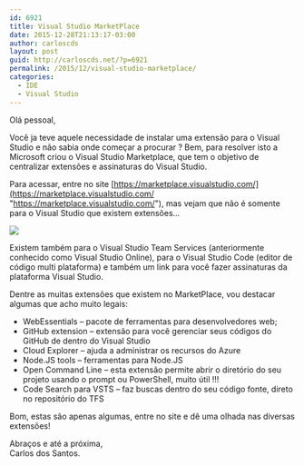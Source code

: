 ```yaml
---
id: 6921
title: Visual Studio MarketPlace
date: 2015-12-28T21:13:17-03:00
author: carloscds
layout: post
guid: http://carloscds.net/?p=6921
permalink: /2015/12/visual-studio-marketplace/
categories:
  - IDE
  - Visual Studio
---
```

Olá pessoal,

Você ja teve aquele necessidade de instalar uma extensão para o Visual Studio e não sabia onde começar a procurar ? Bem, para resolver isto a Microsoft criou o Visual Studio Marketplace, que tem o objetivo de centralizar extensões e assinaturas do Visual Studio.

Para acessar, entre no site [https://marketplace.visualstudio.com/](https://marketplace.visualstudio.com/ "https://marketplace.visualstudio.com/"), mas vejam que não é somente para o Visual Studio que existem extensões…

![]( wp-content/uploads/2015/12/image4.png)

Existem também para o Visual Studio Team Services (anteriormente conhecido como Visual Studio Online), para o Visual Studio Code (editor de código multi plataforma) e também um link para você fazer assinaturas da plataforma Visual Studio.

Dentre as muitas extensões que existem no MarketPlace, vou destacar algumas que acho muito legais:

  * WebEssentials – pacote de ferramentas para desenvolvedores web;
  * GitHub extension – extensão para você gerenciar seus códigos do GitHub de dentro do Visual Studio
  * Cloud Explorer – ajuda a administrar os recursos do Azure
  * Node.JS tools – ferramentas para Node.JS
  * Open Command Line – esta extensão permite abrir o diretório do seu projeto usando o prompt ou PowerShell, muito útil !!!
  * Code Search para VSTS – faz buscas dentro do seu código fonte, direto no repositório do TFS

Bom, estas são apenas algumas, entre no site e dê uma olhada nas diversas extensões!

Abraços e até a próxima,  
Carlos dos Santos.